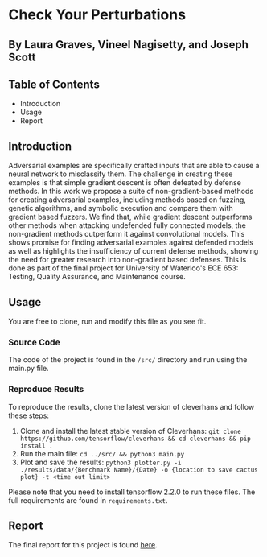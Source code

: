 # Check Your Perturbations
## By Laura Graves, Vineel Nagisetty, and Joseph Scott

## Table of Contents
* Introduction
* Usage
* Report

## Introduction
Adversarial examples are specifically crafted inputs that are able to cause a neural network to misclassify them. The challenge in creating these examples is that simple gradient descent is often defeated by defense methods. In this work we propose a suite of non-gradient-based methods for creating adversarial examples, including methods based on fuzzing, genetic algorithms, and symbolic execution and compare them with gradient based fuzzers. We find that, while gradient descent outperforms other methods when attacking undefended fully connected models, the non-gradient methods outperform it against convolutional models. This shows promise for finding adversarial examples against defended models as well as highlights the insufficiency of current defense methods, showing the need for greater research into non-gradient based defenses. This is done as part of the final project for University of Waterloo's ECE 653: Testing, Quality Assurance, and Maintenance course.

## Usage
You are free to clone, run and modify this file as you see fit. 

### Source Code
The code of the project is found in the `/src/` directory and run using the main.py file. 

### Reproduce Results
To reproduce the results, clone the latest version of cleverhans and follow these steps:
1. Clone and install the latest stable version of Cleverhans: `git clone https://github.com/tensorflow/cleverhans && cd cleverhans && pip install .`
2. Run the main file: `cd ../src/ && python3 main.py`
3. Plot and save the results: `python3 plotter.py -i ./results/data/{Benchmark Name}/{Date} -o {location to save cactus plot} -t <time out limit>`

Please note that you need to install tensorflow 2.2.0 to run these files. The full requirements are found in `requirements.txt`. 

## Report
The final report for this project is found [here](https://github.com/vin-nag/checkYourPerturbations/blob/master/documentation/project_proposal.pdf).

